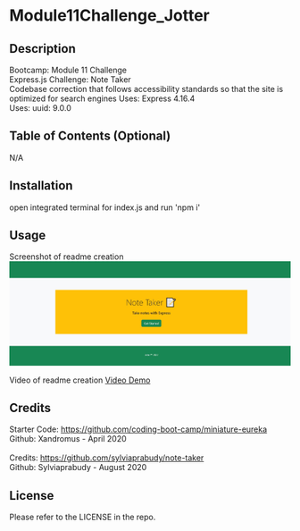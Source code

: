 # Module11Challenge_Jotter

## Description

Bootcamp: Module 11 Challenge <br />
Express.js Challenge: Note Taker <br />
Codebase correction that follows accessibility standards so that the site is optimized for search engines
Uses: Express 4.16.4 <br />
Uses: uuid: 9.0.0<br />

## Table of Contents (Optional)

N/A

## Installation

open integrated terminal for index.js and run 'npm i'

## Usage
Screenshot of readme creation
![alt text](./public/assets/note_taker.jpg)

Video of readme creation
[Video Demo](https://drive.google.com/file/d/1LR-LE2jLxAWdIVz5FXwvI7VLaUuMgsZH/view)

## Credits

Starter Code: https://github.com/coding-boot-camp/miniature-eureka <br />
Github: Xandromus - April 2020
<br /><br />
Credits: https://github.com/sylviaprabudy/note-taker <br />
Github: Sylviaprabudy - August 2020
## License

Please refer to the LICENSE in the repo.